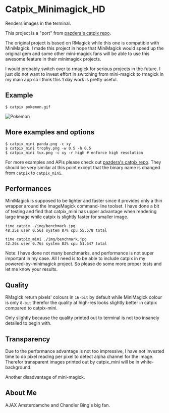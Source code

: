 # Catpix_Minimagick_HD

Renders images in the terminal.

This project is a "port" from [pazdera's catpix repo](https://github.com/pazdera/catpix). 

The original project is based on RMagick while this one is compatible with MiniMagick. I made this project in hope that MiniMagick would speed up the original gem and some other mini-magick fans will be able to use this awesome feature in their minimagick projects.

I would probably switch over to rmagick for serious projects in the future. I just did not want to invest effort in switching from mini-magick to rmagick in my main app so I think this 1 day work is pretty useful.

## Example

    $ catpix pokemon.gif
    
![Pokemon](http://radek.io/assets/images/posts/catpix/pokemon.png)

## More examples and options

    $ catpix_mini panda.png -c xy
    $ catpix_mini trophy.png -w 0.5 -h 0.5
    $ catpix_mini tux.png -c xy -r high # enforce high resolution

For more examples and APIs please check out [pazdera's catpix repo](https://github.com/pazdera/catpix). 
They should be very similar at this point except that the binary name is changed from `catpix` to `catpix_mini`.

## Performances

MiniMagick is supposed to be lighter and faster since it provides only a thin wrapper around
the ImageMagick command-line toolset. I have done a bit of testing and find that catpix_mini
has upper advantage when rendering large image while catpix is slightly faster for smaller image.


    time catpix ./img/benchmark.jpg  
    48.25s user 0.56s system 87% cpu 55.578 total

    time catpix_mini ./img/benchmark.jpg  
    42.26s user 0.76s system 83% cpu 51.647 total


Note: I have done not many benchmarks, and performance is not super important in my case. All
I need is to be able to include catpix in my powered-by-minimagick project. So please do some
more proper tests and let me know your results.


## Quality

RMagick return pixels' colours in `16-bit` by default while MiniMagick colour is only `8-bit` therefor the
quality at high-res looks slightly better in catpix compared to catpix-mini.

Only slightly because the quality printed out to terminal is not too insanely detailed to begin with.

## Transparency

Due to the performance advantage is not too impressive, I have not invested time to do pixel reading per pixel to detect alpha channel for the image. Therefor transparent images printed out by catpix_mini will be in white-background.

Another disadvantage of mini-magick.

## About Me

AJAX Amsterdamche and Chandler Bing's big fan.
